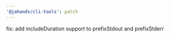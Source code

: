 ```yaml
---
'@jahands/cli-tools': patch
---
```


fix: add includeDuration support to prefixStdout and prefixStderr
